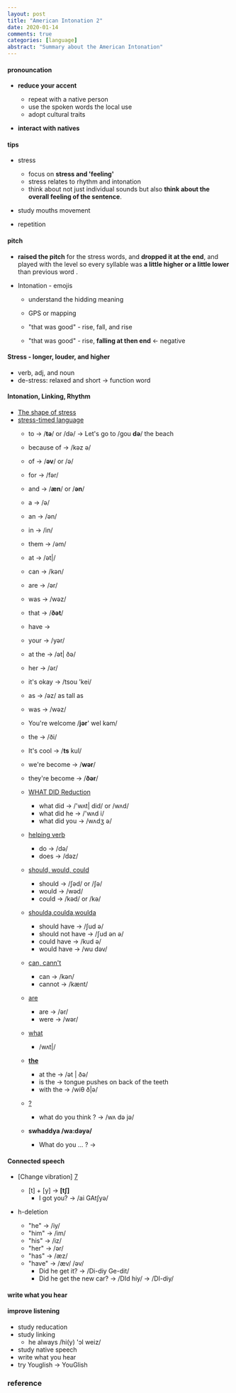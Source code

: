 ```yaml
---
layout: post
title: "American Intonation 2"
date: 2020-01-14
comments: true
categories: [language]
abstract: "Summary about the American Intonation" 
---
```



#### pronouncation  
*  **reduce your accent**    
    - repeat with a native person  
    - use the spoken words the local use  
    - adopt cultural traits    

* **interact with natives**   


#### tips  
* stress 
    - focus on **stress and 'feeling'**   
    - stress relates to rhythm and intonation    
    - think about not just individual sounds but also
  **think about the overall feeling of the sentence**.   

* study mouths movement  
* repetition   

#### pitch 
* **raised the pitch** for the stress words, and **dropped it at the end**, and played with the level so every syllable was **a little higher or a little lower** than previous word . 

* Intonation - emojis 
    - understand the hidding meaning 
   
    - GPS or mapping 
    - "that was good" - rise, fall, and rise 
    - "that was good" - rise, **falling at then end** <- negative 
   


#### Stress - longer, louder, and higher 
* verb, adj, and noun 
* de-stress: relaxed and short -> function word

#### Intonation, Linking, Rhythm
* [The shape of stress](http://rachelsenglish.com/stress-syllable-shape-stress/)
* [stress-timed language](http://rachelsenglish.com/english-stress-timed-language/)
    - to -> /**tə**/ or /də/ -> Let's go to /gou **də**/ the beach   
    - because of ->  /kəz ə/  
    - of -> /**əv**/ or /ə/  
    - for -> /fər/
    - and ->  /**æn**/ or /**ən**/  
    - a -> /ə/    
    - an -> /ən/  
    - in -> /in/  

    - them -> /əm/  
    - at -> /ət|/  
    - can -> /kən/  
    - are -> /ər/   
    - was -> /wəz/  
    - that -> /**ðət**/  
    - have ->  
    - your -> /yər/  
    - at the -> /ət| ðə/  
    - her -> /ər/  
    - it's okay -> /tsou 'kei/  
    - as -> /əz/ as tall as  
    - was -> /wəz/   
   
    - You're welcome /**jər**' wel kəm/  
   
    - the -> /ði/  
    - It's cool -> /**ts** kul/   
    - we're become -> /**wər**/   
    - they're become -> /**ðər**/  
  
    - [WHAT DID Reduction](http://rachelsenglish.com/reduction-2/)
        + what did -> /'wʌt| did/ or /wʌd/
        + what did he -> /'wʌd i/
        + what did you -> /wʌdʒ ə/
    - [helping verb](http://rachelsenglish.com/reduction/)
        + do -> /də/
        + does -> /dəz/
    - [should, would, could](http://rachelsenglish.com/pronounce-reduce-link/)
        + should -> /∫əd/ or /∫ə/
        + would -> /wəd/
        + could -> /kəd/ or /kə/
    - [shoulda,coulda,woulda ](http://rachelsenglish.com/shoulda-woulda-coulda/)
        + should have -> /∫ud ə/
        + should not have -> /∫ud ən ə/
        + could have -> /kud ə/
        + would have -> /wu dəv/
    - [can, cann't](http://rachelsenglish.com/pronounce-can-vs-cant/)
        + can -> /kən/
        + cannot -> /kænt/
    - [are]()
        + are -> /ər/
        + were -> /wər/
    - [what](http://rachelsenglish.com/ways-to-say-what/)
        + /wʌt|/

    - **[the](http://rachelsenglish.com/english-phrases-with-the/)**
        + at the -> /ət | ðə/
        + is the -> tongue pushes on back of the teeth
        + with the -> /wiθ ð|ə/

    - [?]()
        + what do you think ? -> /wʌ də jə/  

    - **swhaddya /wa:dəyə/**
        + What do you ... ? -> 
  


#### Connected speech 
* [Change vibration] [7]
    - [t] + [y] -> **[t∫]**
        + I got you? -> /ai GAt∫yə/

* h-deletion
    - "he" -> /iy/
    - "him" -> /im/
    - "his" -> /iz/
    - "her" -> /ər/
    - "has" -> /æz/
    - "have" -> /æv/ /əv/
        + Did he get it? -> /Di-diy Ge-dit/
        + Did he get the new car? -> /DId hiy/ -> /DI-diy/


#### write what you hear


#### improve listening  
* study reducation
*  study linking
    - he always /hi(y) 'ɔl weiz/
* study native speech
* write what you hear
* try Youglish -> YouGlish  



### reference
[1]: "https://learningenglish.voanews.com/a/improve-your-english-pronunciation-shadowing-others/3339007.html" "Improve Your Pronunciation By 'Shadowing' Others"
[2]: "http://rachelsenglish.com/video-categories/#consonants" "Intonation"
[3]: "http://englishspeaklikenative.com/resources/common-pronunciation-problems/chinese-pronunciation-problems/#error4" "CHINESE PRONUNCIATION PROBLEMS IN ENGLISH"
[4]: "http://www.weibo.com/ttarticle/p/show?id=2309404005596264270260" "英语口语"
[5]: "http://tw.blog.voicetube.com/archives/12275" "斷句和語調"
[6]: "http://www.bilibili.com/video/av2681140/index_13.html" "Intonation"
[7]: "https://www.youtube.com/watch?v=OTZV3zHohdc" "vibration-change"
